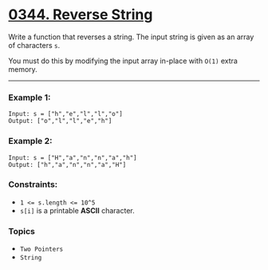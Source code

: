 # [0344. Reverse String](https://leetcode.com/problems/reverse-string/ "The LeetCode link")

Write a function that reverses a string. The input string is given as an array of characters `s`.

You must do this by modifying the input array in-place with `O(1)` extra memory.

---

### Example 1:
```
Input: s = ["h","e","l","l","o"]
Output: ["o","l","l","e","h"]
```

### Example 2:
```
Input: s = ["H","a","n","n","a","h"]
Output: ["h","a","n","n","a","H"]
```

### Constraints:

* `1 <= s.length <= 10^5`
* `s[i]` is a printable **ASCII** character.

### Topics

* `Two Pointers`
* `String` 